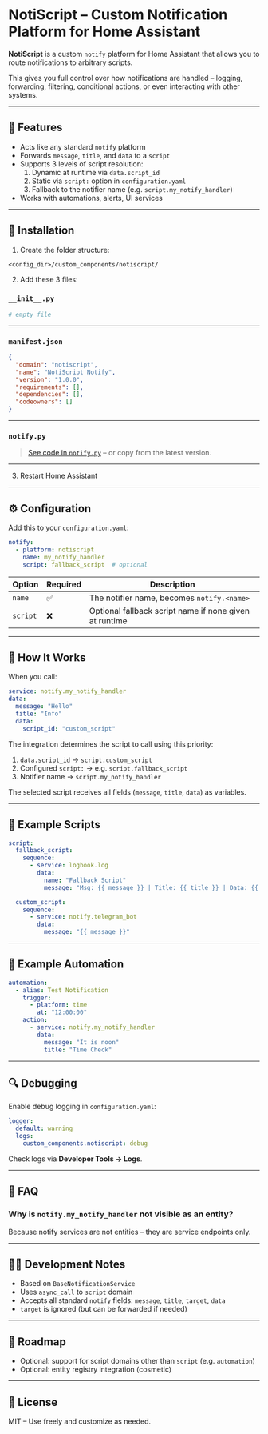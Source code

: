 # NotiScript – Custom Notification Platform for Home Assistant

**NotiScript** is a custom `notify` platform for Home Assistant that allows you to route notifications to arbitrary scripts.

This gives you full control over how notifications are handled – logging, forwarding, filtering, conditional actions, or even interacting with other systems.

---

## 🔧 Features

- Acts like any standard `notify` platform
- Forwards `message`, `title`, and `data` to a `script`
- Supports 3 levels of script resolution:
  1. Dynamic at runtime via `data.script_id`
  2. Static via `script:` option in `configuration.yaml`
  3. Fallback to the notifier name (e.g. `script.my_notify_handler`)
- Works with automations, alerts, UI services

---

## 📂 Installation

1. Create the folder structure:

```
<config_dir>/custom_components/notiscript/
```

2. Add these 3 files:

### `__init__.py`
```python
# empty file
```

---

### `manifest.json`
```json
{
  "domain": "notiscript",
  "name": "NotiScript Notify",
  "version": "1.0.0",
  "requirements": [],
  "dependencies": [],
  "codeowners": []
}
```

---

### `notify.py`
> [See code in `notify.py`](./notify.py) – or copy from the latest version.

---

3. Restart Home Assistant

---

## ⚙️ Configuration

Add this to your `configuration.yaml`:

```yaml
notify:
  - platform: notiscript
    name: my_notify_handler
    script: fallback_script  # optional
```

| Option     | Required | Description |
|------------|----------|-------------|
| `name`     | ✅       | The notifier name, becomes `notify.<name>` |
| `script`   | ❌       | Optional fallback script name if none given at runtime |

---

## 🚀 How It Works

When you call:

```yaml
service: notify.my_notify_handler
data:
  message: "Hello"
  title: "Info"
  data:
    script_id: "custom_script"
```

The integration determines the script to call using this priority:

1. `data.script_id` → `script.custom_script`
2. Configured `script:` → e.g. `script.fallback_script`
3. Notifier name → `script.my_notify_handler`

The selected script receives all fields (`message`, `title`, `data`) as variables.

---

## 🧪 Example Scripts

```yaml
script:
  fallback_script:
    sequence:
      - service: logbook.log
        data:
          name: "Fallback Script"
          message: "Msg: {{ message }} | Title: {{ title }} | Data: {{ data | to_json }}"
```

```yaml
  custom_script:
    sequence:
      - service: notify.telegram_bot
        data:
          message: "{{ message }}"
```

---

## 🧰 Example Automation

```yaml
automation:
  - alias: Test Notification
    trigger:
      - platform: time
        at: "12:00:00"
    action:
      - service: notify.my_notify_handler
        data:
          message: "It is noon"
          title: "Time Check"
```

---

## 🔍 Debugging

Enable debug logging in `configuration.yaml`:

```yaml
logger:
  default: warning
  logs:
    custom_components.notiscript: debug
```

Check logs via **Developer Tools → Logs**.

---

## 💬 FAQ

### Why is `notify.my_notify_handler` not visible as an entity?

Because notify services are not entities – they are service endpoints only.

---

## 👨‍💻 Development Notes

- Based on `BaseNotificationService`
- Uses `async_call` to `script` domain
- Accepts all standard `notify` fields: `message`, `title`, `target`, `data`
- `target` is ignored (but can be forwarded if needed)

---

## 🏁 Roadmap

- Optional: support for script domains other than `script` (e.g. `automation`)
- Optional: entity registry integration (cosmetic)

---

## 📝 License

MIT – Use freely and customize as needed.
